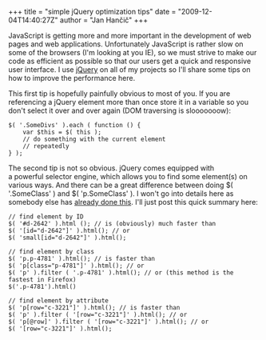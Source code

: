 +++
title = "simple jQuery optimization tips"
date = "2009-12-04T14:40:27Z"
author = "Jan Hančič"
+++

JavaScript is getting more and more important in the development of web pages and web applications. Unfortunately JavaScript is rather slow on some of the browsers (I'm looking at you IE), so we must strive to make our code as efficient as possible so that our users get a quick and responsive user interface.
I use [jQuery](http://www.jquery.com) on all of my projects so I'll share some tips on how to improve the performance here.

This first tip is hopefully painfully obvious to most of you. If you are referencing a jQuery element more than once store it in a variable so you don't select it over and over again (DOM traversing is slooooooow):

```
$( '.SomeDivs' ).each ( function () {
	var $this = $( this );
	// do something with the current element
	// repeatedly
} );
```

The second tip is not so obvious. jQuery comes equipped with a powerful selector engine, which allows you to find some element(s) on various ways. And there can be a great difference between doing $( '.SomeClass' ) and $( 'p.SomeClass' ).
I won't go into details here as somebody else has [already done this](http://www.componenthouse.com/article-19 "jQuery: Performance analysis of selectors"). I'll just post this quick summary here:

```
// find element by ID
$( '#d-2642' ).html (); // is (obviously) much faster than
$( '[id="d-2642"]' ).html(); // or
$( 'small[id="d-2642"]' ).html();

// find element by class
$( 'p.p-4781' ).html(); // is faster than
$( 'p[class="p-4781"]' ).html(); // or
$( 'p' ).filter ( '.p-4781' ).html(); // or (this method is the fastest in Firefox)
$('.p-4781').html()

// find element by attribute
$( 'p[row="c-3221"]' ).html(); // is faster than
$( 'p' ).filter ( '[row="c-3221"]' ).html(); // or
$( 'p[@row]' ).filter ( '[row="c-3221"]' ).html(); // or
$( '[row="c-3221"]' ).html();
```
